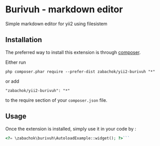 Burivuh - markdown editor
=========================
Simple markdown editor for yii2 using filesistem

Installation
------------

The preferred way to install this extension is through [composer](http://getcomposer.org/download/).

Either run

```
php composer.phar require --prefer-dist zabachok/yii2-burivuh "*"
```

or add

```
"zabachok/yii2-burivuh": "*"
```

to the require section of your `composer.json` file.


Usage
-----

Once the extension is installed, simply use it in your code by  :

```php
<?= \zabachok\burivuh\AutoloadExample::widget(); ?>```
